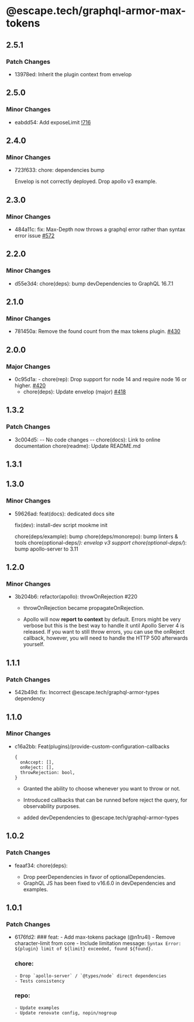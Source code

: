 # @escape.tech/graphql-armor-max-tokens

## 2.5.1

### Patch Changes

- 13978ed: Inherit the plugin context from envelop

## 2.5.0

### Minor Changes

- eabdd54: Add exposeLimit [!716](https://github.com/Escape-Technologies/graphql-armor/issues/716)

## 2.4.0

### Minor Changes

- 723f633: chore: dependencies bump

  Envelop is not correctly deployed.
  Drop apollo v3 example.

## 2.3.0

### Minor Changes

- 484a11c: fix: Max-Depth now throws a graphql error rather than syntax error issue [#572](https://github.com/Escape-Technologies/graphql-armor/pull/572)

## 2.2.0

### Minor Changes

- d55e3d4: chore(deps): bump devDependencies to GraphQL 16.7.1

## 2.1.0

### Minor Changes

- 781450a: Remove the found count from the max tokens plugin. [#430](https://github.com/Escape-Technologies/graphql-armor/pull/430)

## 2.0.0

### Major Changes

- 0c95d1a: - chore(rep): Drop support for node 14 and require node 16 or higher. [#420](https://github.com/Escape-Technologies/graphql-armor/pull/420)
  - chore(deps): Update envelop (major) [#418](https://github.com/Escape-Technologies/graphql-armor/pull/418)

## 1.3.2

### Patch Changes

- 3c004d5: -- No code changes --
  chore(docs): Link to online documentation
  chore(readme): Update README.md

## 1.3.1

## 1.3.0

### Minor Changes

- 59626ad: feat(docs): dedicated docs site

  fix(dev): install-dev script mookme init

  chore(deps/example): bump
  chore(deps/monorepo): bump linters & tools
  chore(optional-deps/_): envelop v3 support
  chore(optional-deps/_): bump apollo-server to 3.11

## 1.2.0

### Minor Changes

- 3b204b6: refactor(apollo): throwOnRejection #220

  - throwOnRejection became propagateOnRejection.

  - Apollo will now **report to context** by default.
    Errors might be very verbose but this is the best way to handle it until Apollo Server 4 is released.
    If you want to still throw errors, you can use the onReject callback, however, you will need to handle the HTTP 500 afterwards yourself.

## 1.1.1

### Patch Changes

- 542b49d: fix:
  Incorrect @escape.tech/graphql-armor-types dependency

## 1.1.0

### Minor Changes

- c16a2bb: Feat(plugins)/provide-custom-configuration-callbacks

  ```
  {
    onAccept: [],
    onReject: [],
    throwRejection: bool,
  }
  ```

  - Granted the ability to choose whenever you want to throw or not.
  - Introduced callbacks that can be runned before reject the query, for observability purposes.

  - added devDependencies to @escape.tech/graphql-armor-types

## 1.0.2

### Patch Changes

- feaaf34: chore(deps):

  - Drop peerDependencies in favor of optionalDependencies.
  - GraphQL JS has been fixed to v16.6.0 in devDependencies and examples.

## 1.0.1

### Patch Changes

- 6176fd2: ### feat: - Add max-tokens package (@n1ru4l) - Remove character-limit from core - Include limitation message:
  `Syntax Error: ${plugin} limit of ${limit} exceeded, found ${found}.`

  ### chore:

      - Drop `apollo-server` / `@types/node` direct dependencies
      - Tests consistency

  ### repo:

      - Update examples
      - Update renovate config, nopin/nogroup
